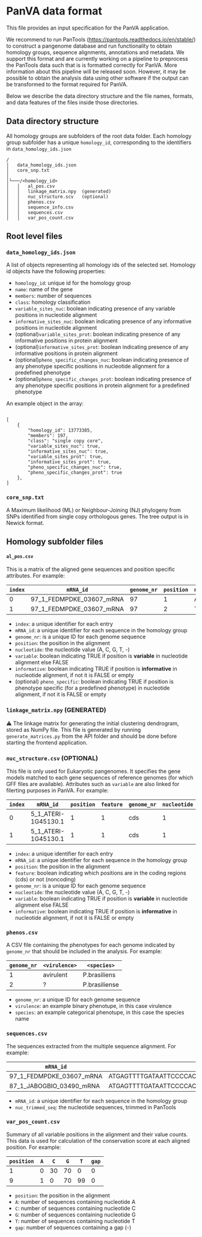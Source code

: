 # PanVA data format

This file provides an input specification for the PanVA application. 

We recommend to run PanTools (<https://pantools.readthedocs.io/en/stable/>) to construct a pangenome database and run functionality to obtain homology groups, sequence alignments, annotations and metadata. We support this format and are currently working on a pipeline to preprocess the PanTools data such that is is formatted correctly for PanVA. More information about this pipeline will be released soon. However, it may be possible to obtain the analysis data using other software if the output can be transformed to the format required for PanVA.

Below we describe the data directory structure and the file names, formats, and data features of the files inside those directories.

## Data directory structure 
All homology groups are subfolders of the root data folder. Each homology group subfolder has a unique `homology_id`, corresponding to the identifiers in `data_homology_ids.json`

```
/
│   data_homology_ids.json
│   core_snp.txt
│ 
│└───/<homology_id>
│   │   al_pos.csv
│   │   linkage_matrix.npy  (generated)
│   │   nuc_structure.scv   (optional)
│   │   phenos.csv
│   │   sequence_info.csv
│   │   sequences.csv    
│   │   var_pos_count.csv   
```


## Root level files

### `data_homology_ids.json`

A list of objects representing all homology ids of the selected set. Homology id objects have the following properties:

*  `homology_id`: unique id for the homology group
*  `name`: name of the gene
*  `members`: number of sequences 
*  `class`: homology classification 
*  `variable_sites_nuc`: boolean indicating presence of any variable positions in nucleotide alignment 
*  `informative_sites_nuc`: boolean indicating presence of any informative positions in nucleotide alignment 
*  (optional)`variable_sites_prot`: boolean indicating presence of any informative positions in protein alignment
*  (optional)`informative_sites_prot`: boolean indicating presence of any informative positions in protein alignment
*  (optional)`pheno_specific_changes_nuc`: boolean indicating presence of any phenotype specific positions in nucleotide alignment for a predefined phenotype
*  (optional)`pheno_specific_changes_prot`: boolean indicating presence of any phenotype specific positions in protein alignment for a predefined phenotype

An example object in the array:
```

[
    {
        "homology_id": 13773385,
        "members": 197,
        "class": "single copy core",
        "variable_sites_nuc": true,
        "informative_sites_nuc": true,
        "variable_sites_prot": true,
        "informative_sites_prot": true,
        "pheno_specific_changes_nuc": true,
        "pheno_specific_changes_prot": true
    },
]
```


### `core_snp.txt`

A Maximum likelihood (ML) or Neighbour-Joining (NJ) phylogeny from SNPs identified from single copy orthologous genes. The tree output is in Newick format. 


## Homology subfolder files

#### `al_pos.csv`

This is a matrix of the aligned gene sequences and position specific attributes. For example:

| `index` | `mRNA_id`                | `genome_nr` | `position` | `nucleotide` | `variable` | `informative` | `pheno_specific` |
|---------|--------------------------|-------------|------------|--------------|------------|---------------|------------------|
| 0       | 97_1_FEDMPDKE_03607_mRNA | 97          | 1          | A            | TRUE       | FALSE         | FALSE            |
| 1       | 97_1_FEDMPDKE_03607_mRNA | 97          | 2          | T            | FALSE      |               |                  |

* `index`: a unique identifier for each entry
* `mRNA_id`: a unique identifier for each sequence in the homology group
* `genome_nr`: is a unique ID for each genome sequence
* `position`: the position in the alignment
* `nucleotide`: the nucleotide value (A, C, G, T, -)
* `variable`: boolean indicating TRUE if position is **variable** in nucleotide alignment else FALSE
* `informative`: boolean indicating TRUE if position is **informative** in nucleotide alignment, if not it is FALSE or empty 
* (optional) `pheno_specific`: boolean indicating TRUE if position is phenotype specific (for a predefined phenotype) in nucleotide alignment, if not it is FALSE or empty 

### `linkage_matrix.npy` (GENERATED)

⚠️ The linkage matrix for generating the initial clustering dendrogram, stored as NumPy file. This file is generated by running `generate_matrices.py` from the API folder and should be done before starting the frontend application. 

### `nuc_structure.csv` (OPTIONAL)

This file is only used for Eukaryotic pangenomes. It specifies the gene models matched to each gene sequences of reference genomes (for which GFF files are available). Attributes such as `variable` are also linked for filerting purposes in PanVA. For example:

| `index` | `mRNA_id`                           | `position`      | `feature`       | `genome_nr` | `nucleotide` | `variable` | `informative` |
| ------- | ----------------------------------- | --------------- | --------------- | ----------- | ------------ | ---------- | ------------- | 
|    0    | 5_1_ATERI-1G45130.1 | 1             | 1               | cds             | 1           | A            | FALSE      |               | 
|    1    | 5_1_ATERI-1G45130.1 | 1             | 1               | cds             | 1           | A            | FALSE      |               |            

* `index`: a unique identifier for each entry
* `mRNA_id`: a unique identifier for each sequence in the homology group
* `position`: the position in the alignment
* `feature`: boolean indicating which positions are in the coding regions (cds) or not (noncoding)
* `genome_nr`: is a unique ID for each genome sequence
* `nucleotide`: the nucleotide value (A, C, G, T, -)
* `variable`: boolean indicating TRUE if position is **variable** in nucleotide alignment else FALSE
* `informative`: boolean indicating TRUE if position is **informative** in nucleotide alignment, if not it is FALSE or empty 

### `phenos.csv`

A CSV file containing the phenotypes for each genome indicated by `genome_nr` that should be included in the analysis. For example: 

| `genome_nr` | `<virulence>` | `<species>`   |
|-------------|---------------|---------------|
| 1           | avirulent     | P.brasiliens  |
| 2           | ?             | P.brasiliense |

* `genome_nr`:  a unique ID for each genome sequence
* `virulence`: an example binary phenotupe, in this case virulence
* `species`: an example categorical phenotupe, in this case the species name

### `sequences.csv`

The sequences extracted from the multiple sequence alignment. For example:

| `mRNA_id`                | `nuc_trimmed_seq`                                         |
|--------------------------|-----------------------------------------------------------|
| 97_1_FEDMPDKE_03607_mRNA | ATGAGTTTTGATAATTCCCCACAATCACGCCTGATCCTAACCATGATGGGAGCC... |
| 87_1_JABOGBIO_03490_mRNA | ATGAGTTTTGATAATTCCCCACAATCACGCCTGATCCTAACCATGATGGGAGCC... |

* `mRNA_id`: a unique identifier for each sequence in the homology group
* `nuc_trimmed_seq`: the nucleotide sequences, trimmed in PanTools  



### `var_pos_count.csv`
Summary of all variable positions in the alignment and their value counts. This data is used for calculation of the conservation score at each aligned position. For example:

| `position` | `A` | `C` | `G` | `T` | `gap` |
|------------|-----|-----|-----|-----|-------|
| 1          | 0   | 30  | 70  | 0   | 0     |
| 9          | 1   | 0   | 70  | 99  | 0     |

* `position`: the position in the alignment
* `A`: number of sequences containing nucleotide A
* `C`: number of sequences containing nucleotide C
* `G`: number of sequences containing nucleotide G
* `T`: number of sequences containing nucleotide T
* `gap`: number of sequences containing a gap (-) 